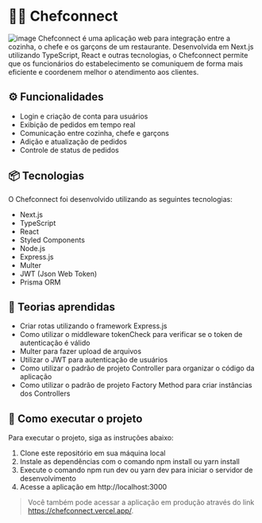 # 👨‍🍳 Chefconnect
![image](https://github.com/user-attachments/assets/2b1f6c4b-b21f-4215-973f-3d0d5fbadeb7 "Categorias")
Chefconnect é uma aplicação web para integração entre a cozinha, o chefe e os garçons de um restaurante. Desenvolvida em Next.js utilizando TypeScript, React e outras tecnologias, o Chefconnect permite que os funcionários do estabelecimento se comuniquem de forma mais eficiente e coordenem melhor o atendimento aos clientes.

## ⚙ Funcionalidades
- Login e criação de conta para usuários
- Exibição de pedidos em tempo real
- Comunicação entre cozinha, chefe e garçons
- Adição e atualização de pedidos
- Controle de status de pedidos

## 📦 Tecnologias
O Chefconnect foi desenvolvido utilizando as seguintes tecnologias:
- Next.js
- TypeScript
- React
- Styled Components
- Node.js
- Express.js
- Multer
- JWT (Json Web Token)
- Prisma ORM

## 🧠 Teorias aprendidas
- Criar rotas utilizando o framework Express.js
- Como utilizar o middleware tokenCheck para verificar se o token de autenticação é válido
- Multer para fazer upload de arquivos
- Utilizar o JWT para autenticação de usuários
- Como utilizar o padrão de projeto Controller para organizar o código da aplicação
- Como utilizar o padrão de projeto Factory Method para criar instâncias dos Controllers

## 🔽 Como executar o projeto
Para executar o projeto, siga as instruções abaixo:

1. Clone este repositório em sua máquina local
2. Instale as dependências com o comando npm install ou yarn install
3. Execute o comando npm run dev ou yarn dev para iniciar o servidor de desenvolvimento
4. Acesse a aplicação em http://localhost:3000

> Você também pode acessar a aplicação em produção através do link https://chefconnect.vercel.app/.
